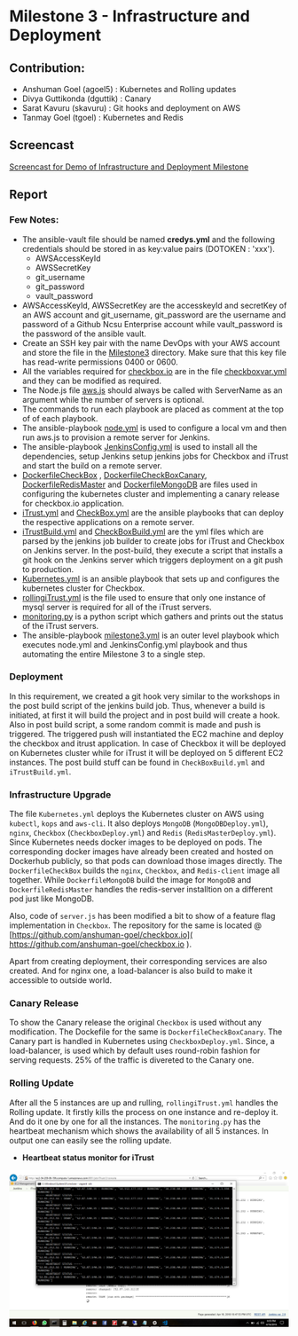 # Milestone 3 - Infrastructure and Deployment

## Contribution:

- Anshuman Goel (agoel5) : Kubernetes and Rolling updates
- Divya Guttikonda (dguttik) : Canary 
- Sarat Kavuru (skavuru) : Git hooks and deployment on AWS
- Tanmay Goel (tgoel) : Kubernetes and Redis

## Screencast
[Screencast for Demo of  Infrastructure and Deployment Milestone](https://youtu.be/1iDUMS-HSj8)

## Report

### Few Notes:

- The ansible-vault file should be named __credys.yml__ and the following credentials should be stored in as key:value pairs (DOTOKEN : 'xxx').
  - AWSAccessKeyId
  - AWSSecretKey
  - git_username
  - git_password
  - vault_password
 - AWSAccessKeyId, AWSSecretKey are the accesskeyId and secretKey of an AWS account and git_username, git_password  are the username and password of a Github Ncsu Enterprise account while vault_password is the password of the ansible vault.
- Create an SSH key pair with the name DevOps with your AWS account and store the file in the [Milestone3](../Milestone3) directory. Make sure that this key file has read-write permissions 0400 or 0600.
- All the variables required for [checkbox.io](https://github.com/anshuman-goel/checkbox.io) are in the file [checkboxvar.yml](../Milestone3/checkboxvar.yml) and they can be modified as required.
- The Node.js file [aws.js](../Milestone3/aws.js) should always be called with ServerName as an argument while the number of servers is optional.
- The commands to run each playbook are placed as comment at the top of of each playbook.
- The ansible-playbook [node.yml](../Milestone3/node.yml) is used to configure a local vm and then run aws.js to provision a remote server for Jenkins.
- The ansible-playbook [JenkinsConfig.yml](../Milestone3/JenkinsConfig.yml) is used to install all the dependencies, setup Jenkins  setup jenkins jobs for Checkbox and iTrust and start the build on a remote server.
- [DockerfileCheckBox](../Milestone3/DockerfileCheckBox) , [DockerfileCheckBoxCanary](../Milestone3/DockerfileCheckBoxCanary), [DockerfileRedisMaster](../Milestone3/DockerfileRedisMaster) and [DockerfileMongoDB](../Milestone3/DockerfileMongoDB) are files used in configuring the kubernetes cluster and implementing a canary release for checkbox.io application.
- [iTrust.yml](../Milestone3/iTrust.yml) and [CheckBox.yml](../Milestone3/CheckBox.yml) are the ansible playbooks that can deploy the respective applications on a remote server.
- [iTrustBuild.yml](../Milestone3/iTrustBuild.yml) and [CheckBoxBuild.yml](../Milestone3/CheckBoxBuild.yml) are the yml files which are parsed by the jenkins job builder to create jobs for iTrust and Checkbox on Jenkins server. In the post-build, they execute a script that installs a git hook on the Jenkins server which triggers deployment on a git push to production.
- [Kubernetes.yml](../Milestone3/kubernetes.yml) is an ansible playbook that sets up and configures the kubernetes cluster for Checkbox.
- [rollingiTrust.yml](../Milestone3/rollingiTrust.yml) is the file used to ensure that only one instance of mysql server is required for all of the iTrust servers.
- [monitoring.py](../Milestone3/monitoring.py) is a python script which gathers and prints out the status of the iTrust servers.
- The ansible-playbook [milestone3.yml](../Milestone3/milestone3.yml) is an outer level playbook which executes node.yml and JenkinsConfig.yml playbook and thus automating the entire Milestone 3 to a single step.

### Deployment

In this requirement, we created a git hook very similar to the workshops in the post build script of the jenkins build job. Thus, whenever a build is initiated, at first it will build the project and in post build will create a hook. Also in post build script, a some random commit is made and push is triggered. The triggered push will instantiated the EC2 machine and deploy the checkbox and itrust application. In case of Checkbox it will be deployed on Kubernetes cluster while for iTrust it will be deployed on 5 different EC2 instances. The post build stuff can be found in `CheckBoxBuild.yml` and `iTrustBuild.yml`.

### Infrastructure Upgrade

The file `Kubernetes.yml` deploys the Kubernetes cluster on AWS using `kubectl`, `kops` and `aws-cli`. It also deploys `MongoDB` (`MongoDBDeploy.yml`), `nginx`, `Checkbox` (`CheckboxDeploy.yml`) and `Redis` (`RedisMasterDeploy.yml`). Since Kubernetes needs docker images to be deployed on pods. The corresponding docker images have already been created and hosted on Dockerhub publicly, so that pods can download those images directly. The `DockerfileCheckBox` builds the `nginx`, `Checkbox`, and `Redis-client` image all together. While `DockerfileMongoDB` build the image for `MongoDB` and `DockerfileRedisMaster` handles the redis-server installtion on a different pod just like MongoDB.

Also, code of `server.js` has been modified a bit to show of a feature flag implementation in `Checkbox`. The repository for the same is located @ [https://github.com/anshuman-goel/checkbox.io]( https://github.com/anshuman-goel/checkbox.io ).

Apart from creating deployment, their corresponding services are also created. And for nginx one, a load-balancer is also build to make it accessible to outside world.

### Canary Release

To show the Canary release the original `Checkbox` is used without any modification. The Dockefile for the same is `DockerfileCheckBoxCanary`. The Canary part is handled in Kubernetes using `CheckboxDeploy.yml`. Since, a load-balancer, is used which by default uses round-robin fashion for serving requests. 25% of the traffic is divereted to the Canary one.

### Rolling Update

After all the 5 instances are up and rulling, `rollingiTrust.yml` handles the Rolling update. It firstly kills the process on one instance and re-deploy it. And do it one by one for all the instances. The `monitoring.py` has the heartbeat mechanism which shows the availability of all 5 instances. In output one can easily see the rolling update.

 - __Heartbeat status monitor for iTrust__ 

 ![alt text](../Milestone3/Heartbeat.png "Heartbeat Status Monitor for iTrust Rolling Update")